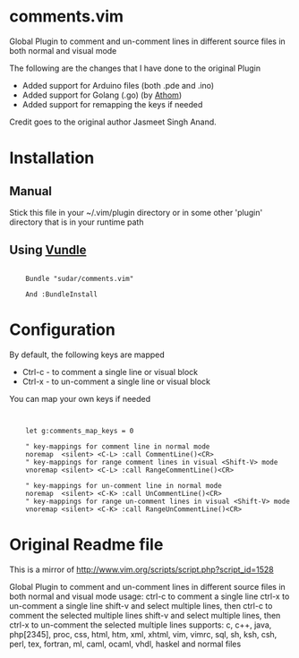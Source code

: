 comments.vim
=============

Global Plugin to comment and un-comment lines in different source files in both normal and visual <Shift-V> mode 

The following are the changes that I have done to the original Plugin

- Added support for Arduino files (both .pde and .ino)
- Added support for Golang (.go) (by [Athom](https://github.com/athom))
- Added support for remapping the keys if needed

Credit goes to the original author Jasmeet Singh Anand.

Installation
============

Manual 
------
Stick this file in your ~/.vim/plugin directory or in some other 'plugin' directory that is in your runtime path  

Using [Vundle](https://github.com/gmarik/vundle)
-------------

```VimL

    Bundle "sudar/comments.vim"

    And :BundleInstall

```

Configuration
=============

By default, the following keys are mapped

- Ctrl-c - to comment a single line or visual block
- Ctrl-x - to un-comment a single line or visual block

You can map your own keys if needed

```VimL


    let g:comments_map_keys = 0

    " key-mappings for comment line in normal mode
    noremap  <silent> <C-L> :call CommentLine()<CR>
    " key-mappings for range comment lines in visual <Shift-V> mode
    vnoremap <silent> <C-L> :call RangeCommentLine()<CR>

    " key-mappings for un-comment line in normal mode
    noremap  <silent> <C-K> :call UnCommentLine()<CR>
    " key-mappings for range un-comment lines in visual <Shift-V> mode
    vnoremap <silent> <C-K> :call RangeUnCommentLine()<CR>

```


Original Readme file
====================
This is a mirror of http://www.vim.org/scripts/script.php?script_id=1528

Global Plugin to comment and un-comment lines in different source files in both normal and visual <Shift-V> mode
usage:
ctrl-c to comment a single line
ctrl-x to un-comment a single line
shift-v and select multiple lines, then ctrl-c to comment the selected multiple lines
shift-v and select multiple lines, then ctrl-x to un-comment the selected multiple lines
supports: c, c++, java, php[2345], proc, css, html, htm, xml, xhtml, vim, vimrc, sql, sh, ksh, csh, perl, tex, fortran, ml, caml, ocaml, vhdl, haskel and normal files
